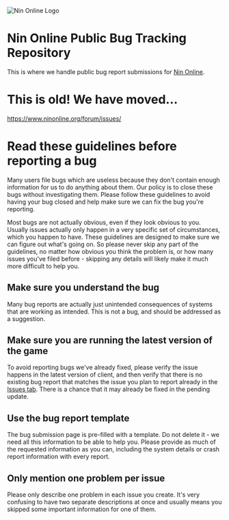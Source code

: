 ![Nin Online Logo](https://www.ninonline.org/logomedium.png)
# Nin Online Public Bug Tracking Repository
This is where we handle public bug report submissions for [Nin Online](https://ninonline.org/).

# This is old! We have moved...
https://www.ninonline.org/forum/issues/

# Read these guidelines before reporting a bug
Many users file bugs which are useless because they don't contain enough information for us to do anything about them. Our policy is to close these bugs without investigating them. Please follow these guidelines to avoid having your bug closed and help make sure we can fix the bug you're reporting.

Most bugs are not actually obvious, even if they look obvious to you. Usually issues actually only happen in a very specific set of circumstances, which you happen to have. These guidelines are designed to make sure we can figure out what's going on. So please never skip any part of the guidelines, no matter how obvious you think the problem is, or how many issues you've filed before - skipping any details will likely make it much more difficult to help you.

## Make sure you understand the bug
Many bug reports are actually just unintended consequences of systems that are working as intended. This is not a bug, and should be addressed as a suggestion.

## Make sure you are running the latest version of the game
To avoid reporting bugs we've already fixed, please verify the issue happens in the latest version of client, and then verify that there is no existing bug report that matches the issue you plan to report already in the [Issues tab](https://github.com/HitsparkInteractive/NinOnline/issues). There is a chance that it may already be fixed in the pending update.

## Use the bug report template
The bug submission page is pre-filled with a template. Do not delete it - we need all this information to be able to help you. Please provide as much of the requested information as you can, including the system details or crash report information with every report.

## Only mention one problem per issue
Please only describe one problem in each issue you create. It's very confusing to have two separate descriptions at once and usually means you skipped some important information for one of them.
